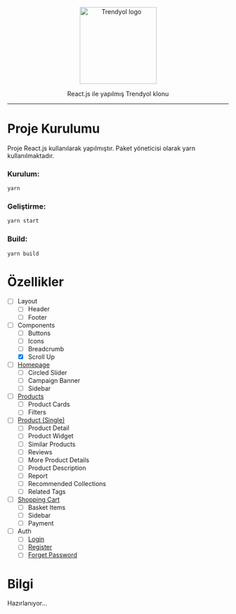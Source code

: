 <p align="center">
    <img width="175" src="https://cdn.dsmcdn.com/web/logo/ty-logo.svg" alt="Trendyol logo">
</p>
<p align="center">
  React.js ile yapılmış Trendyol klonu
</p>

---

# Proje Kurulumu

Proje React.js kullanılarak yapılmıştır. Paket yöneticisi olarak yarn kullanılmaktadır.

### Kurulum:

```bash
yarn
```

### Geliştirme:

```bash
yarn start
```

### Build:

```bash
yarn build
```

# Özellikler

- [ ] Layout
  - [ ] Header
  - [ ] Footer
- [ ] Components
  - [ ] Buttons
  - [ ] Icons
  - [ ] Breadcrumb
  - [x] Scroll Up
- [ ] [Homepage](https://trendyol-clone.netlify.app)
  - [ ] Circled Slider
  - [ ] Campaign Banner
  - [ ] Sidebar
- [ ] [Products](https://trendyol-clone.netlify.app/urunler)
  - [ ] Product Cards
  - [ ] Filters
- [ ] [Product (Single)](https://trendyol-clone.netlify.app/urun)
  - [ ] Product Detail
  - [ ] Product Widget
  - [ ] Similar Products
  - [ ] Reviews
  - [ ] More Product Details
  - [ ] Product Description
  - [ ] Report
  - [ ] Recommended Collections
  - [ ] Related Tags
- [ ] [Shopping Cart](https://trendyol-clone.netlify.app/sepet)
  - [ ] Basket Items
  - [ ] Sidebar
  - [ ] Payment
- [ ] Auth
  - [ ] [Login](https://trendyol-clone.netlify.app/giris)
  - [ ] [Register](https://trendyol-clone.netlify.app/uyelik)
  - [ ] [Forget Password](https://trendyol-clone.netlify.app/sifremiunuttum)

# Bilgi

Hazırlanıyor...
